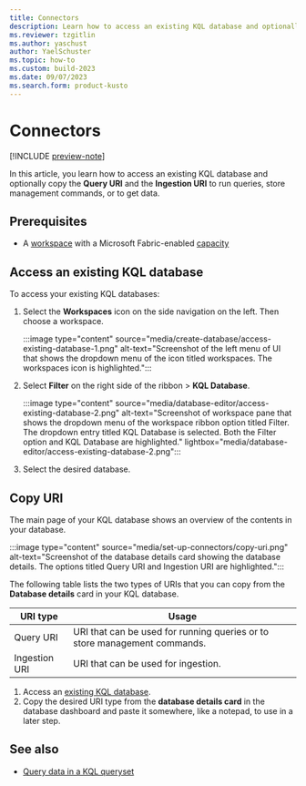 ```yaml
---
title: Connectors
description: Learn how to access an existing KQL database and optionally copy the query URI and the ingestion URI run queries or get data in Real-Time Analytics.
ms.reviewer: tzgitlin
ms.author: yaschust
author: YaelSchuster
ms.topic: how-to
ms.custom: build-2023
ms.date: 09/07/2023
ms.search.form: product-kusto
---
```

# Connectors

[!INCLUDE [preview-note](../includes/preview-note.md)]

In this article, you learn how to access an existing KQL database and optionally copy the **Query URI** and the **Ingestion URI** to run queries, store management commands, or to get data.

## Prerequisites

* A [workspace](../get-started/create-workspaces.md) with a Microsoft Fabric-enabled [capacity](../enterprise/licenses.md#capacity)

## Access an existing KQL database

To access your existing KQL databases:

1. Select the **Workspaces** icon on the side navigation on the left. Then choose a workspace.

    :::image type="content" source="media/create-database/access-existing-database-1.png" alt-text="Screenshot of the left menu of UI that shows the dropdown menu of the icon titled workspaces. The workspaces icon is highlighted.":::

1. Select **Filter** on the right side of the ribbon > **KQL Database**.

    :::image type="content" source="media/database-editor/access-existing-database-2.png" alt-text="Screenshot of workspace pane that shows the dropdown menu of the workspace ribbon option titled Filter. The dropdown entry titled KQL Database is selected. Both the Filter option and KQL Database are highlighted."  lightbox="media/database-editor/access-existing-database-2.png":::

1. Select the desired database.

## Copy URI

The main page of your KQL database shows an overview of the contents in your database.

:::image type="content" source="media/set-up-connectors/copy-uri.png" alt-text="Screenshot of the database details card showing the database details. The options titled Query URI and Ingestion URI are highlighted.":::

The following table lists the two types of URIs that you can copy from the **Database details** card in your KQL database.

|URI type |Usage |
|---|---|
|Query URI |URI that can be used for running queries or to store management commands.|
|Ingestion URI |URI that can be used for ingestion.|

1. Access an [existing KQL database](#access-an-existing-kql-database).
1. Copy the desired URI type from the **database details card** in the database dashboard and paste it somewhere, like a notepad, to use in a later step.

## See also

* [Query data in a KQL queryset](kusto-query-set.md)
